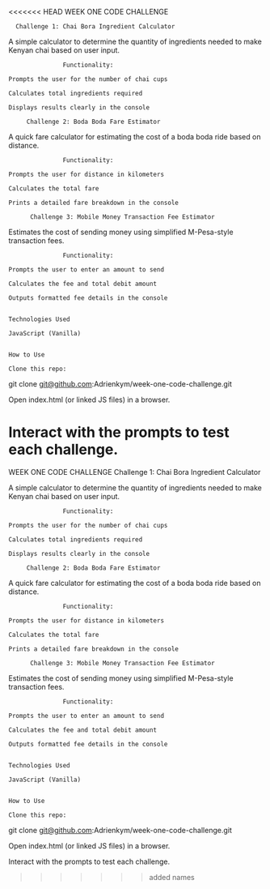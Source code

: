 <<<<<<< HEAD
WEEK ONE CODE CHALLENGE

      Challenge 1: Chai Bora Ingredient Calculator 

A simple calculator to determine the quantity of ingredients needed to make Kenyan chai based on user input.
  
                   Functionality:

    Prompts the user for the number of chai cups

    Calculates total ingredients required

    Displays results clearly in the console

         Challenge 2: Boda Boda Fare Estimator

A quick fare calculator for estimating the cost of a boda boda ride based on distance.

                   Functionality:

    Prompts the user for distance in kilometers

    Calculates the total fare

    Prints a detailed fare breakdown in the console

          Challenge 3: Mobile Money Transaction Fee Estimator

Estimates the cost of sending money using simplified M-Pesa-style transaction fees.

                   Functionality:

    Prompts the user to enter an amount to send

    Calculates the fee and total debit amount

    Outputs formatted fee details in the console 


    Technologies Used

    JavaScript (Vanilla)
     

    How to Use

    Clone this repo:

git clone git@github.com:Adrienkym/week-one-code-challenge.git

Open index.html (or linked JS files) in a browser.

Interact with the prompts to test each challenge.
=======
WEEK ONE CODE CHALLENGE
Challenge 1: Chai Bora Ingredient Calculator

A simple calculator to determine the quantity of ingredients needed to make Kenyan chai based on user input.

                   Functionality:

    Prompts the user for the number of chai cups

    Calculates total ingredients required

    Displays results clearly in the console

         Challenge 2: Boda Boda Fare Estimator

A quick fare calculator for estimating the cost of a boda boda ride based on distance.

                   Functionality:

    Prompts the user for distance in kilometers

    Calculates the total fare

    Prints a detailed fare breakdown in the console

          Challenge 3: Mobile Money Transaction Fee Estimator

Estimates the cost of sending money using simplified M-Pesa-style transaction fees.

                   Functionality:

    Prompts the user to enter an amount to send

    Calculates the fee and total debit amount

    Outputs formatted fee details in the console


    Technologies Used

    JavaScript (Vanilla)


    How to Use

    Clone this repo:

git clone git@github.com:Adrienkym/week-one-code-challenge.git

Open index.html (or linked JS files) in a browser.

Interact with the prompts to test each challenge.
>>>>>>> added names

